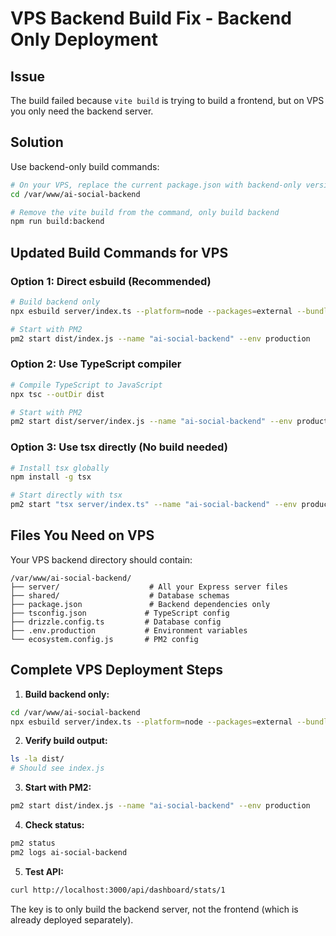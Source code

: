 # VPS Backend Build Fix - Backend Only Deployment

## Issue
The build failed because `vite build` is trying to build a frontend, but on VPS you only need the backend server.

## Solution
Use backend-only build commands:

```bash
# On your VPS, replace the current package.json with backend-only version
cd /var/www/ai-social-backend

# Remove the vite build from the command, only build backend
npm run build:backend
```

## Updated Build Commands for VPS

### Option 1: Direct esbuild (Recommended)
```bash
# Build backend only
npx esbuild server/index.ts --platform=node --packages=external --bundle --format=esm --outdir=dist

# Start with PM2
pm2 start dist/index.js --name "ai-social-backend" --env production
```

### Option 2: Use TypeScript compiler
```bash
# Compile TypeScript to JavaScript
npx tsc --outDir dist

# Start with PM2  
pm2 start dist/server/index.js --name "ai-social-backend" --env production
```

### Option 3: Use tsx directly (No build needed)
```bash
# Install tsx globally
npm install -g tsx

# Start directly with tsx
pm2 start "tsx server/index.ts" --name "ai-social-backend" --env production --interpreter none
```

## Files You Need on VPS

Your VPS backend directory should contain:
```
/var/www/ai-social-backend/
├── server/                    # All your Express server files
├── shared/                    # Database schemas
├── package.json               # Backend dependencies only
├── tsconfig.json             # TypeScript config
├── drizzle.config.ts         # Database config
├── .env.production           # Environment variables
└── ecosystem.config.js       # PM2 config
```

## Complete VPS Deployment Steps

1. **Build backend only:**
```bash
cd /var/www/ai-social-backend
npx esbuild server/index.ts --platform=node --packages=external --bundle --format=esm --outdir=dist
```

2. **Verify build output:**
```bash
ls -la dist/
# Should see index.js
```

3. **Start with PM2:**
```bash
pm2 start dist/index.js --name "ai-social-backend" --env production
```

4. **Check status:**
```bash
pm2 status
pm2 logs ai-social-backend
```

5. **Test API:**
```bash
curl http://localhost:3000/api/dashboard/stats/1
```

The key is to only build the backend server, not the frontend (which is already deployed separately).
